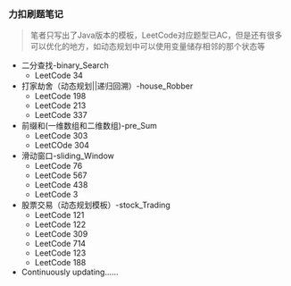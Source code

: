 ### 力扣刷题笔记
> 笔者只写出了Java版本的模板，LeetCode对应题型已AC，但是还有很多可以优化的地方，如动态规划中可以使用变量储存相邻的那个状态等
- 二分查找-binary_Search
  - LeetCode 34
- 打家劫舍（动态规划||递归回溯）-house_Robber
  - LeetCode 198
  - LeetCode 213
  - LeetCode 337
- 前缀和(一维数组和二维数组)-pre_Sum
  - LeetCode 303
  - LeetCOde 304
- 滑动窗口-sliding_Window
  - LeetCode 76
  - LeetCode 567
  - LeetCode 438
  - LeetCode 3
- 股票交易（动态规划模板）-stock_Trading
  - LeetCode 121
  - LeetCode 122
  - LeetCode 309
  - LeetCode 714
  - LeetCode 123
  - LeetCode 188
- Continuously updating......

